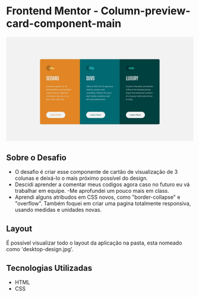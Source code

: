 # Frontend Mentor - Column-preview-card-component-main

<img src="desktop-design.jpg">

## Sobre o Desafio

- O desafio é criar esse componente de cartão de visualização de 3 colunas e deixá-lo o mais próximo possível do design.
- Descidi aprender a comentar meus codigos agora caso no futuro eu vá trabalhar em equipe.
-Me aprofundei um pouco mais em class.
- Aprendi alguns atribudos em CSS novos, como "border-collapse" e "overflow". Também foquei em criar uma pagina totalmente responsiva, usando medidas e unidades novas.


## Layout

É possível visualizar todo o layout da aplicação na pasta, esta nomeado como 'desktop-design.jpg'.

## Tecnologias Utilizadas

- HTML
- CSS
